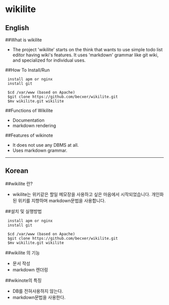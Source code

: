 wikilite
======

English
--
##What is wikilite
 * The project 'wikilite' starts on the think that wants to use simple todo list editor having wiki's features. It uses 'markdown' grammar like git wiki, and specialized for individual uses.

##How To Install/Run
```
 install apm or nginx
 install git
 
 $cd /var/www (based on Apache) 
 $git clone https://github.com/becxer/wikilite.git
 $mv wikilite.git wikilite
```

##Functions of Wikilite
 * Documentation
  * markdown rendering

##Features of wikinote
 * It does not use any DBMS at all.
 * Uses markdown grammar.


--------------------------------------------------------------

Korean
--
##wikilite 란?
 * wikilite는 위키같은 할일 메모장을 사용하고 싶은 마음에서 시작되었습니다. 개인화된 위키를 지향하며 markdown문법을 사용합니다.

##설치 및 실행방법
```
 install apm or nginx
 install git
 
 $cd /var/www (based on Apache) 
 $git clone https://github.com/becxer/wikilite.git
 $mv wikilite.git wikilite
```

##wikilite 의 기능
 * 문서 작성
  * markdown 렌더링

##wikinote의 특징
 * DB를 전혀사용하지 않는다.
 * markdown문법을 사용한다.
